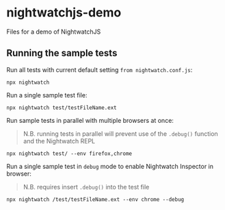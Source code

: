 # nightwatchjs-demo
Files for a demo of NightwatchJS

## Running the sample tests
Run all tests with current default setting `from nightwatch.conf.js`:
```
npx nightwatch
```
Run a single sample test file:
```
npx nightwatch test/testFileName.ext
```
Run sample tests in parallel with multiple browsers at once:
> N.B. running tests in parallel will prevent use of the `.debug()` function and the Nightwatch REPL
```
npx nightwatch test/ --env firefox,chrome
```
Run a single sample test in `debug` mode to enable Nightwatch Inspector in browser:
> N.B. requires insert `.debug()` into the test file
```
npx nightwatch /test/testFileName.ext --env chrome --debug
```
